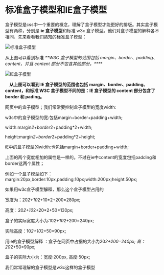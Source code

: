 # 标准盒子模型和IE盒子模型

盒子模型是css中一个重要的概念，理解了盒子模型才能更好的排版。其实盒子模型有两种，分别是 **ie 盒子模型**和标准 w3c 盒子模型。他们对盒子模型的解释各不相同，先来看看我们熟知的标准盒子模型：

![标准盒子模型](C:\Users\guoge\Desktop\MyProject\note-gg\work\images\标准和子模型.png)

从上图可以看到标准 ***\**\*W3C 盒子模型的范围包括 margin、border、padding、content，并且 content 部分不包含其他部分。\*\**\***

![IE盒子模型](C:\Users\guoge\Desktop\MyProject\note-gg\work\images\IE盒子模型.png)

　**从上图可以看到 IE 盒子模型的范围也包括 margin、border、padding、content，和标准 W3C 盒子模型不同的是：IE 盒子模型的 content 部分包含了 border 和 pading。**





网页中的盒子模型；我们常常要控制盒子模型的宽度width:  

w3c中的盒子模型的宽:包括margin+border+padding+width;

  width:margin*2+border*2+padding*2+width;

  height:margin*2+border*2+padding*2+height;

iE中的盒子模型的width:也包括margin+border+padding+width;

上面的两个宽度相加的属性是一样的。不过在ie中content的宽度包括padding和border这两个属性；

例如一个盒子模型如下：margin:20px,border:10px,padding:10px;width:200px;height:50px;

如果用w3c盒子模型解释，那么这个盒子模型占用的

 宽度为：20*2+10*2+10*2+200=280px;

 高度：20*2+10*2+20*2+50=130px;

 盒子的实际宽度大小为:10*2+10*2+200=240px;

 实际高度：10*2+10*2+50=90px;

用ie的盒子模型解释 ：盒子在网页中占据的大小为20*2+200=240px; 高：20*2+50=90px;

盒子的实际大小为：宽度:200px, 高度:50px;

我们常常理解的盒子模型是w3c这样的盒子模型
